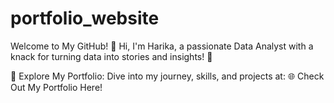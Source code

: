 # portfolio_website

Welcome to My GitHub! 👋
Hi, I'm Harika, a passionate Data Analyst with a knack for turning data into stories and insights! 🚀

🌟 Explore My Portfolio:
Dive into my journey, skills, and projects at:
🌐 Check Out My Portfolio Here!
